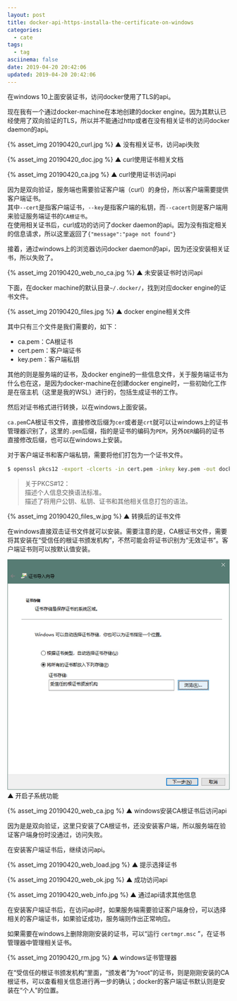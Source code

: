 ```yaml
---
layout: post
title: docker-api-https-installa-the-certificate-on-windows
categories:
  - cate
tags:
  - tag
asciinema: false
date: 2019-04-20 20:42:06
updated: 2019-04-20 20:42:06
---
```


在windows 10上面安装证书，访问docker使用了TLS的api。

现在我有一个通过docker-machine在本地创建的docker engine。因为其默认已经使用了双向验证的TLS，所以并不能通过http或者在没有相关证书的访问docker daemon的api。

<!-- more -->

{% asset_img 20190420_curl.jpg %}
▲ 没有相关证书，访问api失败

{% asset_img 20190420_doc.jpg %}
▲ curl使用证书相关文档

{% asset_img 20190420_ca.jpg %}
▲ curl使用证书访问api

因为是双向验证，服务端也需要验证客户端（curl）的身份，所以客户端需要提供客户端证书。   
其中`--cert`是指客户端证书，`--key`是指客户端的私钥，而`--cacert`则是客户端用来验证服务端证书的`CA根证书`。  
在使用相关证书后，curl成功的访问了docker daemon的api。因为没有指定相关的信息请求，所以这里返回了`{"message":"page not found"}`

接着，通过windows上的浏览器访问docker daemon的api，因为还没安装相关证书，所以失败了。

{% asset_img 20190420_web_no_ca.jpg %}
▲ 未安装证书时访问api

下面，在docker machine的默认目录`~/.docker/`，找到对应docker engine的证书文件。

{% asset_img 20190420_files.jpg %}
▲ docker engine相关文件

其中只有三个文件是我们需要的，如下：

- ca.pem：CA根证书
- cert.pem：客户端证书
- key.pem：客户端私钥

其他的则是服务端的证书，及docker engine的一些信息文件，关于服务端证书为什么也在这，是因为docker-machine在创建docker engine时，一些初始化工作是在宿主机（这里是我的WSL）进行的，包括生成证书的工作。

然后对证书格式进行转换，以在windows上面安装。

`ca.pem`CA根证书文件，直接修改后缀为`cer`或者是`crt`就可以让windows上的证书管理器识别了，这里的`.pem`后缀，指的是证书的编码为`PEM`，另外`DER`编码的证书直接修改后缀，也可以在windows上安装。

对于客户端证书和客户端私钥，需要将他们打包为一个证书文件。

``` bash
$ openssl pkcs12 -export -clcerts -in cert.pem -inkey key.pem -out docker_client.p12
```

> 关于PKCS#12：  
描述个人信息交换语法标准。  
描述了将用户公钥、私钥、证书和其他相关信息打包的语法。

{% asset_img 20190420_files_w.jpg %}
▲ 转换后的证书文件

在windows直接双击证书文件就可以安装。需要注意的是，CA根证书文件，需要将其安装在“受信任的根证书颁发机构”，不然可能会将证书识别为“无效证书”。客户端证书则可以按默认值安装。

<img id="sm" src="/2019-04/docker-api-https-installa-the-certificate-on-windows/20190420_load_ca.jpg">
▲ 开启子系统功能

{% asset_img 20190420_web_ca.jpg %}
▲ windows安装CA根证书后访问api

因为是是双向验证，这里只安装了CA根证书，还没安装客户端，所以服务端在验证客户端身份时没通过，访问失败。

在安装客户端证书后，继续访问api。

{% asset_img 20190420_web_load.jpg %}
▲ 提示选择证书

{% asset_img 20190420_web_ok.jpg %}
▲ 成功访问api

{% asset_img 20190420_web_info.jpg %}
▲ 通过api请求其他信息

在安装客户端证书后，在访问api时，如果服务端需要验证客户端身份，可以选择相关的客户端证书，如果验证成功，服务端则作出正常响应。

如果需要在windows上删除刚刚安装的证书，可以“运行 `certmgr.msc` ”，在证书管理器中管理相关证书。

{% asset_img 20190420_rm.jpg %}
▲ windows证书管理器

在“受信任的根证书颁发机构”里面，“颁发者”为“root”的证书，则是刚刚安装的CA根证书，可以查看相关信息进行再一步的确认；docker的客户端证书默认则是安装在“个人”的位置。

